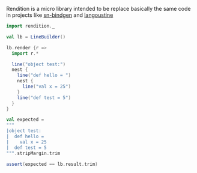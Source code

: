 Rendition is a micro library intended to be replace basically the same code in projects like [sn-bindgen](https://sn-bindgen.indoorvivants.com/) and [langoustine](https://github.com/neandertech/langoustine/)

```scala mdoc
import rendition._

val lb = LineBuilder()

lb.render {r => 
  import r.*

  line("object test:")
  nest {
    line("def hello = ")
    nest {
      line("val x = 25")
    }
    line("def test = 5")
  }
}

val expected = 
"""
|object test:
|  def hello = 
|    val x = 25
|  def test = 5
""".stripMargin.trim

assert(expected == lb.result.trim)

```

